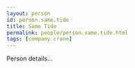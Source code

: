 ```yaml
---
layout: person
id: person.same.tide
title: Same Tide
permalink: people/person.same.tide.html
tags: [company.crane]
---
```


Person details...